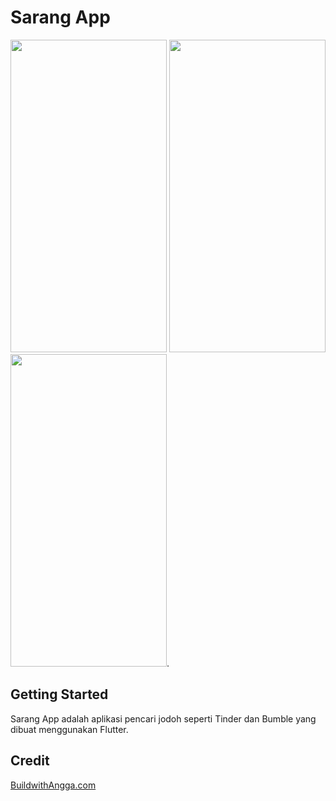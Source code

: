 # Sarang App

<img src="https://github.com/xryar/Sarang-App/assets/96641670/6d3a93a6-3638-4643-b51f-fff516f39413"  width="250" height="500">
<img src="https://github.com/xryar/Sarang-App/assets/96641670/78a8eb4d-e763-4c2c-8969-c805ee6b2a9b"  width="250" height="500">
<img src="https://github.com/xryar/Sarang-App/assets/96641670/afebea5c-7ade-4dee-9f2f-5edefb30fba4"  width="250" height="500">.

## Getting Started
Sarang App adalah aplikasi pencari jodoh seperti Tinder dan Bumble yang dibuat menggunakan Flutter.

## Credit
[BuildwithAngga.com](https://buildwithangga.com) 
